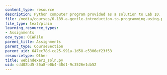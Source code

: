 ```yaml
---
content_type: resource
description: Python computer program provided as a solution to Lab 10.
file: /media/courses/6-189-a-gentle-introduction-to-programming-using-python-january-iap-2008/cdd02bd536a8e0b448d19c3526e1db52_webindexer2_soln.py
file_type: text/plain
learning_resource_types:
- Assignments
ocw_type: OCWFile
parent_title: Assignments
parent_type: CourseSection
parent_uid: 647ec78d-ce25-991a-1d58-c5306ef23f53
resourcetype: Other
title: webindexer2_soln.py
uid: cdd02bd5-36a8-e0b4-48d1-9c3526e1db52
---
```

